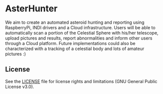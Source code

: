 # AsterHunter
We aim to create an automated asteroid hunting and reporting using RaspberryPi, INDI drivers and a Cloud infrastructure. Users will be able to automatically scan a portion of the Celestial Sphere with his/her telescope, upload pictures and results, report abnormalities and inform other users through a Cloud platform. Future implementations could also be characterized with a tracking of a celestial body and lots of amateur pictures :)

## License

See the [LICENSE](LICENSE.md) file for license rights and limitations (GNU General Public License v3.0).
